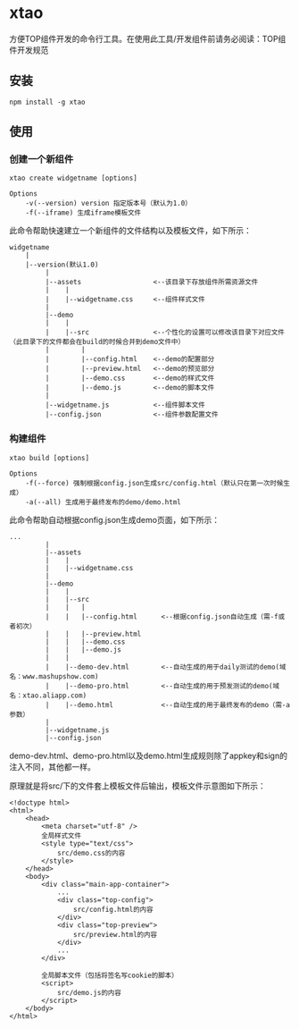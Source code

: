 # xtao

方便TOP组件开发的命令行工具。在使用此工具/开发组件前请务必阅读：TOP组件开发规范

## 安装

	npm install -g xtao

## 使用

### 创建一个新组件
	
	xtao create widgetname [options]

	Options
		-v(--version) version 指定版本号（默认为1.0）
		-f(--iframe) 生成iframe模板文件

此命令帮助快速建立一个新组件的文件结构以及模板文件，如下所示：

	widgetname
		|
		|--version(默认1.0)
		     |
		     |--assets                  <--该目录下存放组件所需资源文件
		     |	  |  
		     |	  |--widgetname.css     <--组件样式文件  
		     |  
		     |--demo  
		     |	  |  
		     |	  |--src                <--个性化的设置可以修改该目录下对应文件（此目录下的文件都会在build的时候合并到demo文件中）
		     |	  	  |
		     |	  	  |--config.html    <--demo的配置部分
		     |	  	  |--preview.html   <--demo的预览部分
		     |	  	  |--demo.css       <--demo的样式文件
		     |	  	  |--demo.js        <--demo的脚本文件
		     |
		     |--widgetname.js           <--组件脚本文件
		     |--config.json             <--组件参数配置文件

### 构建组件
	
	xtao build [options]

	Options
		-f(--force) 强制根据config.json生成src/config.html（默认只在第一次时候生成）
		-a(--all) 生成用于最终发布的demo/demo.html

此命令帮助自动根据config.json生成demo页面，如下所示：

	...
		     |
		     |--assets                  
		     |	  |  
		     |	  |--widgetname.css     
		     |  
		     |--demo  
		     |	  |  
		     |	  |--src                
		     |	  |	  |
		     |	  |	  |--config.html      <--根据config.json自动生成（需-f或者初次）
		     |	  |	  |--preview.html   
		     |	  |	  |--demo.css       
		     |	  |	  |--demo.js        
		     |	  |	          
		     |	  |--demo-dev.html        <--自动生成的用于daily测试的demo(域名：www.mashupshow.com)	          
		     |	  |--demo-pro.html        <--自动生成的用于预发测试的demo(域名：xtao.aliapp.com)	          
		     |	  |--demo.html            <--自动生成的用于最终发布的demo（需-a参数）  
		     |	  	          
		     |--widgetname.js           
		     |--config.json             

demo-dev.html、demo-pro.html以及demo.html生成规则除了appkey和sign的注入不同，其他都一样。

原理就是将src/下的文件套上模板文件后输出，模板文件示意图如下所示：

	<!doctype html>
	<html>
		<head>
			<meta charset="utf-8" />
			全局样式文件
			<style type="text/css">
				src/demo.css的内容
			</style>
		</head>
		<body>
			<div class="main-app-container">
				...
				<div class="top-config">
					src/config.html的内容
				</div>
				<div class="top-preview">
					src/preview.html的内容
				</div>
				...
			</div>

			全局脚本文件（包括将签名写cookie的脚本）
			<script>
				src/demo.js的内容
			</script>
		</body>
	</html>





